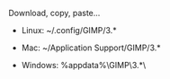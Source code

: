 Download, copy, paste...

- Linux: ~/.config/GIMP/3.*

- Mac: ~/Application Support/GIMP/3.*

- Windows: %appdata%\GIMP\3.*\
